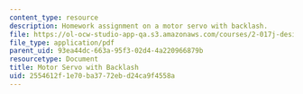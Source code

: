```yaml
---
content_type: resource
description: Homework assignment on a motor servo with backlash.
file: https://ol-ocw-studio-app-qa.s3.amazonaws.com/courses/2-017j-design-of-electromechanical-robotic-systems-fall-2009/2554612f1e70ba3772ebd24ca9f4558a_MIT2_017JF09_p32.pdf
file_type: application/pdf
parent_uid: 93ea44dc-663a-95f3-02d4-4a220966879b
resourcetype: Document
title: Motor Servo with Backlash
uid: 2554612f-1e70-ba37-72eb-d24ca9f4558a
---
```

